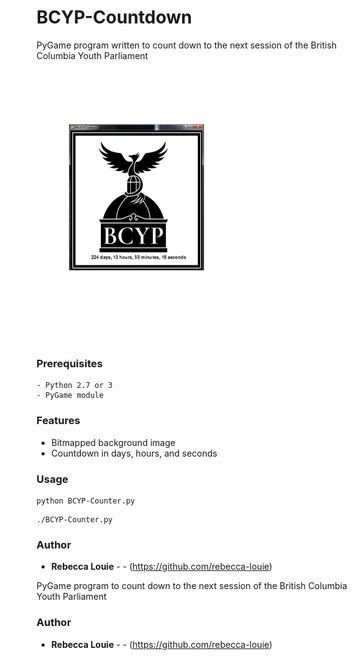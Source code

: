 # BCYP-Countdown
PyGame program written to count down to the next session of the British Columbia Youth Parliament

<p align="center">
  <img style="padding:0 15px" src="BCYP-Demo.png" height="400" align="right" hspace="30" vspace="30">
</p>

### Prerequisites
```
- Python 2.7 or 3
- PyGame module
```

### Features
<ul>
  <li>Bitmapped background image</li>
  <li>Countdown in days, hours, and seconds</li>
</ul>

### Usage
```
python BCYP-Counter.py
```
```
./BCYP-Counter.py
```
### Author
* **Rebecca Louie** - - (https://github.com/rebecca-louie)

PyGame program to count down to the next session of the British Columbia Youth Parliament

### Author

* **Rebecca Louie** - - (https://github.com/rebecca-louie)
